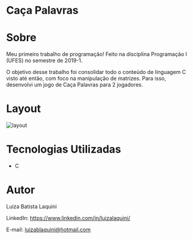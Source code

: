 # Caça Palavras

# Sobre
Meu primeiro trabalho de programação! Feito na disciplina Programação I (UFES) no semestre de 2019-1.

O objetivo desse trabalho foi consolidar todo o conteúdo de linguagem C visto até então, com foco na manipulação de matrizes. Para isso, desenvolvi um jogo de Caça Palavras para 2 jogadores.

# Layout
![layout](https://user-images.githubusercontent.com/72242547/156042687-0db30c0e-d2d1-48af-abe6-245aa3fe4b4a.png)

# Tecnologias Utilizadas
- C

# Autor

Luiza Batista Laquini

LinkedIn: https://www.linkedin.com/in/luizalaquini/

E-mail: luizablaquini@hotmail.com
